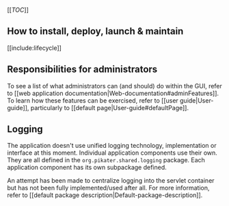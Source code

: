 <!-- --- title: Admin guide -->

[[_TOC_]]

## How to install, deploy, launch & maintain

[[include:lifecycle]]

## Responsibilities for administrators

To see a list of what administrators can (and should) do within the GUI, refer to [[web application documentation|Web-documentation#adminFeatures]].
To learn how these features can be exercised, refer to [[user guide|User-guide]], particularly to [[default page|User-guide#defaultPage]].

## Logging

The application doesn't use unified logging technology, implementation or interface at this moment. Individual application components use their own. They are all defined in the `org.pikater.shared.logging` package. Each application component has its own subpackage defined.

An attempt has been made to centralize logging into the servlet container but has not been fully implemented/used after all. For more information, refer to [[default package description|Default-package-description]].
